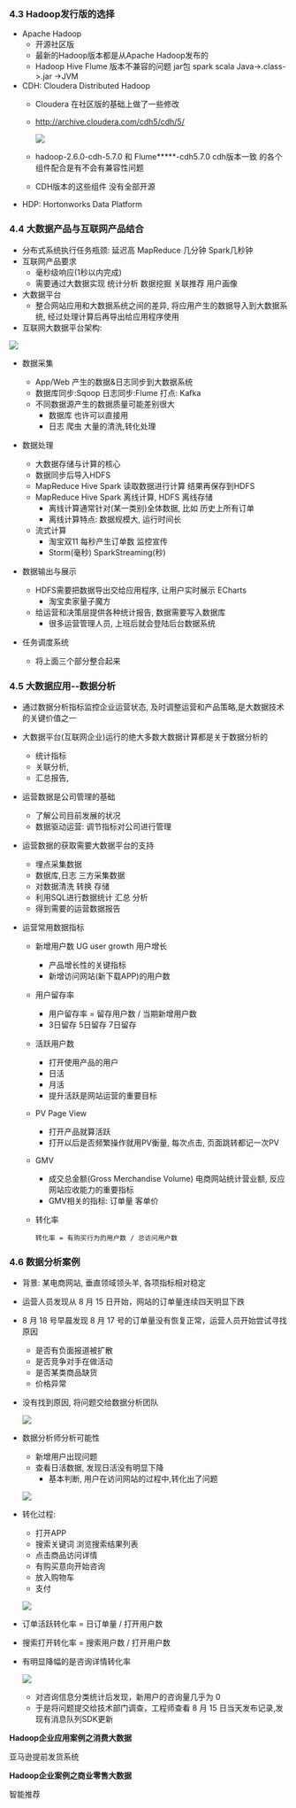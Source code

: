 ### 4.3 Hadoop发行版的选择

- Apache Hadoop
  - 开源社区版
  - 最新的Hadoop版本都是从Apache Hadoop发布的
  - Hadoop Hive Flume  版本不兼容的问题 jar包  spark scala  Java->.class->.jar ->JVM
- CDH: Cloudera Distributed Hadoop
  - Cloudera 在社区版的基础上做了一些修改

  - http://archive.cloudera.com/cdh5/cdh/5/

    ![](img/cdh.png)

  - hadoop-2.6.0-cdh-5.7.0 和 Flume*****-cdh5.7.0 cdh版本一致 的各个组件配合是有不会有兼容性问题
  - CDH版本的这些组件 没有全部开源
- HDP: Hortonworks Data Platform

### 4.4 大数据产品与互联网产品结合

- 分布式系统执行任务瓶颈: 延迟高 MapReduce 几分钟 Spark几秒钟
- 互联网产品要求
  - 毫秒级响应(1秒以内完成)
  - 需要通过大数据实现 统计分析 数据挖掘 关联推荐 用户画像
- 大数据平台
  - 整合网站应用和大数据系统之间的差异, 将应用产生的数据导入到大数据系统, 经过处理计算后再导出给应用程序使用
- 互联网大数据平台架构:

![](img/bigdata_arcit.png)

- 数据采集
  - App/Web 产生的数据&日志同步到大数据系统
  - 数据库同步:Sqoop  日志同步:Flume 打点: Kafka
  - 不同数据源产生的数据质量可能差别很大
    - 数据库 也许可以直接用
    - 日志 爬虫 大量的清洗,转化处理 
- 数据处理
  - 大数据存储与计算的核心
  - 数据同步后导入HDFS
  - MapReduce Hive Spark 读取数据进行计算 结果再保存到HDFS
  - MapReduce Hive Spark 离线计算, HDFS 离线存储
    - 离线计算通常针对(某一类别)全体数据, 比如 历史上所有订单
    - 离线计算特点: 数据规模大, 运行时间长
  - 流式计算
    - 淘宝双11 每秒产生订单数 监控宣传
    - Storm(毫秒) SparkStreaming(秒)

- 数据输出与展示
  - HDFS需要把数据导出交给应用程序, 让用户实时展示  ECharts
    - 淘宝卖家量子魔方
  - 给运营和决策层提供各种统计报告, 数据需要写入数据库
    - 很多运营管理人员, 上班后就会登陆后台数据系统
- 任务调度系统
  - 将上面三个部分整合起来

### 4.5 大数据应用--数据分析

- 通过数据分析指标监控企业运营状态, 及时调整运营和产品策略,是大数据技术的关键价值之一

- 大数据平台(互联网企业)运行的绝大多数大数据计算都是关于数据分析的

  - 统计指标
  - 关联分析,
  - 汇总报告,

- 运营数据是公司管理的基础

  - 了解公司目前发展的状况
  - 数据驱动运营: 调节指标对公司进行管理

- 运营数据的获取需要大数据平台的支持

  - 埋点采集数据
  - 数据库,日志 三方采集数据
  - 对数据清洗 转换 存储 
  - 利用SQL进行数据统计 汇总 分析
  - 得到需要的运营数据报告

- 运营常用数据指标

  - 新增用户数  UG  user growth 用户增长

    - 产品增长性的关键指标
    - 新增访问网站(新下载APP)的用户数

  - 用户留存率

    - 用户留存率 = 留存用户数 / 当期新增用户数
    - 3日留存  5日留存 7日留存

  - 活跃用户数

    - 打开使用产品的用户
    - 日活
    - 月活
    - 提升活跃是网站运营的重要目标

  - PV Page View

    - 打开产品就算活跃
    - 打开以后是否频繁操作就用PV衡量, 每次点击, 页面跳转都记一次PV

  - GMV

    - 成交总金额(Gross Merchandise Volume) 电商网站统计营业额, 反应网站应收能力的重要指标
    - GMV相关的指标: 订单量 客单价

  - 转化率

    ```shell
    转化率 = 有购买行为的用户数 / 总访问用户数
    ```


### 4.6 数据分析案例

- 背景: 某电商网站, 垂直领域领头羊, 各项指标相对稳定

- 运营人员发现从 8 月 15 日开始，网站的订单量连续四天明显下跌

- 8 月 18 号早晨发现 8 月 17 号的订单量没有恢复正常，运营人员开始尝试寻找原因
  - 是否有负面报道被扩散
  - 是否竞争对手在做活动
  - 是否某类商品缺货
  - 价格异常

- 没有找到原因, 将问题交给数据分析团队

  ![](img/case1.png)

- 数据分析师分析可能性

  - 新增用户出现问题
  - 查看日活数据, 发现日活没有明显下降
    - 基本判断, 用户在访问网站的过程中,转化出了问题

  ![](img/case2.png)

- 转化过程:

  - 打开APP
  - 搜索关键词 浏览搜索结果列表
  - 点击商品访问详情
  - 有购买意向开始咨询
  - 放入购物车
  - 支付

  ![](img/case3.png)

- 订单活跃转化率 = 日订单量 / 打开用户数

- 搜索打开转化率 = 搜索用户数 / 打开用户数

- 有明显降幅的是咨询详情转化率

  ![](img/case4.png)

  - 对咨询信息分类统计后发现，新用户的咨询量几乎为 0
  - 于是将问题提交给技术部门调查，工程师查看 8 月 15 日当天发布记录,发现有消息队列SDK更新


**Hadoop企业应用案例之消费大数据**

亚马逊提前发货系统

**Hadoop企业案例之商业零售大数据**

智能推荐

